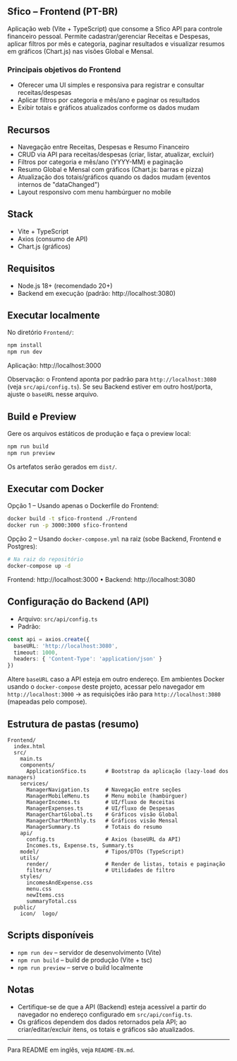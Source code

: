## Sfico – Frontend (PT-BR)

Aplicação web (Vite + TypeScript) que consome a Sfico API para controle financeiro pessoal. Permite cadastrar/gerenciar Receitas e Despesas, aplicar filtros por mês e categoria, paginar resultados e visualizar resumos em gráficos (Chart.js) nas visões Global e Mensal.

### Principais objetivos do Frontend

- Oferecer uma UI simples e responsiva para registrar e consultar receitas/despesas
- Aplicar filtros por categoria e mês/ano e paginar os resultados
- Exibir totais e gráficos atualizados conforme os dados mudam

## Recursos

- Navegação entre Receitas, Despesas e Resumo Financeiro
- CRUD via API para receitas/despesas (criar, listar, atualizar, excluir)
- Filtros por categoria e mês/ano (YYYY-MM) e paginação
- Resumo Global e Mensal com gráficos (Chart.js: barras e pizza)
- Atualização dos totais/gráficos quando os dados mudam (eventos internos de "dataChanged")
- Layout responsivo com menu hambúrguer no mobile

## Stack

- Vite + TypeScript
- Axios (consumo de API)
- Chart.js (gráficos)

## Requisitos

- Node.js 18+ (recomendado 20+)
- Backend em execução (padrão: http://localhost:3080)

## Executar localmente

No diretório `Frontend/`:

```bash
npm install
npm run dev
```

Aplicação: http://localhost:3000

Observação: o Frontend aponta por padrão para `http://localhost:3080` (veja `src/api/config.ts`). Se seu Backend estiver em outro host/porta, ajuste o `baseURL` nesse arquivo.

## Build e Preview

Gere os arquivos estáticos de produção e faça o preview local:

```bash
npm run build
npm run preview
```

Os artefatos serão gerados em `dist/`.

## Executar com Docker

Opção 1 – Usando apenas o Dockerfile do Frontend:

```bash
docker build -t sfico-frontend ./Frontend
docker run -p 3000:3000 sfico-frontend
```

Opção 2 – Usando `docker-compose.yml` na raiz (sobe Backend, Frontend e Postgres):

```bash
# Na raiz do repositório
docker-compose up -d
```

Frontend: http://localhost:3000 • Backend: http://localhost:3080

## Configuração do Backend (API)

- Arquivo: `src/api/config.ts`
- Padrão:

```ts
const api = axios.create({
  baseURL: 'http://localhost:3080',
  timeout: 1000,
  headers: { 'Content-Type': 'application/json' }
})
```

Altere `baseURL` caso a API esteja em outro endereço. Em ambientes Docker usando o `docker-compose` deste projeto, acessar pelo navegador em `http://localhost:3000` → as requisições irão para `http://localhost:3080` (mapeadas pelo compose).

## Estrutura de pastas (resumo)

```
Frontend/
  index.html
  src/
    main.ts
    components/
      ApplicationSfico.ts      # Bootstrap da aplicação (lazy-load dos managers)
    services/
      ManagerNavigation.ts     # Navegação entre seções
      ManagerMobileMenu.ts     # Menu mobile (hambúrguer)
      ManagerIncomes.ts        # UI/fluxo de Receitas
      ManagerExpenses.ts       # UI/fluxo de Despesas
      ManagerChartGlobal.ts    # Gráficos visão Global
      ManagerChartMonthly.ts   # Gráficos visão Mensal
      ManagerSummary.ts        # Totais do resumo
    api/
      config.ts                # Axios (baseURL da API)
      Incomes.ts, Expense.ts, Summary.ts
    model/                     # Tipos/DTOs (TypeScript)
    utils/
      render/                  # Render de listas, totais e paginação
      filters/                 # Utilidades de filtro
    styles/
      incomesAndExpense.css
      menu.css
      newItems.css
      summaryTotal.css
  public/
    icon/  logo/
```

## Scripts disponíveis

- `npm run dev` – servidor de desenvolvimento (Vite)
- `npm run build` – build de produção (Vite + tsc)
- `npm run preview` – serve o build localmente

## Notas

- Certifique-se de que a API (Backend) esteja acessível a partir do navegador no endereço configurado em `src/api/config.ts`.
- Os gráficos dependem dos dados retornados pela API; ao criar/editar/excluir itens, os totais e gráficos são atualizados.

---

Para README em inglês, veja `README-EN.md`.

